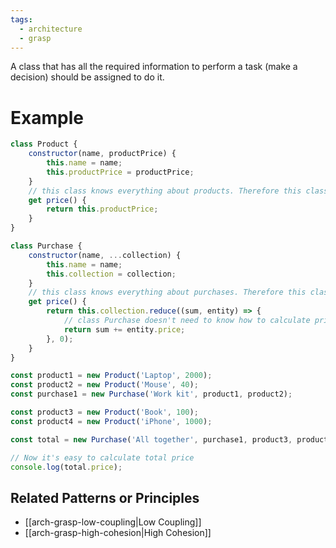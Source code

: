```yaml
---
tags:
  - architecture
  - grasp
---
```

A class that has all the required information to perform a task (make a decision) should be assigned to do it. 
# Example
```js
class Product {
	constructor(name, productPrice) {
		this.name = name;
		this.productPrice = productPrice;
	}
	// this class knows everything about products. Therefore this class is an information expert to calculate its price.
	get price() {
		return this.productPrice;
	}
}

class Purchase {
	constructor(name, ...collection) {
		this.name = name;
		this.collection = collection;
	}
	// this class knows everything about purchases. Therefore this class is an information expert to calculate its price.
	get price() {
		return this.collection.reduce((sum, entity) => {
			// class Purchase doesn't need to know how to calculate price of each individual entity. It's up to these entities. He only knows that price of any entity is available by a public field price. These entities in their turn are information experts to calculate their price
			return sum += entity.price;
		}, 0);
	}
}

const product1 = new Product('Laptop', 2000);
const product2 = new Product('Mouse', 40);
const purchase1 = new Purchase('Work kit', product1, product2);

const product3 = new Product('Book', 100);
const product4 = new Product('iPhone', 1000);

const total = new Purchase('All together', purchase1, product3, product4);

// Now it's easy to calculate total price
console.log(total.price);
```

## Related Patterns or Principles
- [[arch-grasp-low-coupling|Low Coupling]]
- [[arch-grasp-high-cohesion|High Cohesion]]
